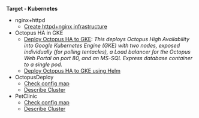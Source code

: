 **Target - Kubernetes**

- nginx+httpd
   - <a href="https://samples.octopus.app/app#/Spaces-105/projects/Projects-964/operations/runbooks/Runbooks-988/process/RunbookProcess-Runbooks-988" target="_blank">Create httpd+nginx infrastructure</a>
- Octopus HA in GKE
   - <a href="https://samples.octopus.app/app#/Spaces-105/projects/Projects-1822/operations/runbooks/Runbooks-1862/process/RunbookProcess-Runbooks-1862" target="_blank">Deploy Octopus HA to GKE</a>: <i>This deploys Octopus High Availability into Google Kubernetes Engine (GKE) with two nodes, exposed individually (for polling tentacles), a Load balancer for the Octopus Web Portal on port 80, and an MS-SQL Express database container to a single pod.</i>
   - <a href="https://samples.octopus.app/app#/Spaces-105/projects/Projects-1822/operations/runbooks/Runbooks-1961/process/RunbookProcess-Runbooks-1961" target="_blank">Deploy Octopus HA to GKE using Helm</a>
- OctopusDeploy
   - <a href="https://samples.octopus.app/app#/Spaces-105/projects/Projects-1241/operations/runbooks/Runbooks-1241/process/RunbookProcess-Runbooks-1241" target="_blank">Check config map</a>
   - <a href="https://samples.octopus.app/app#/Spaces-105/projects/Projects-1241/operations/runbooks/Runbooks-1244/process/RunbookProcess-Runbooks-1244" target="_blank">Describe Cluster</a>
- PetClinic
   - <a href="https://samples.octopus.app/app#/Spaces-105/projects/Projects-861/operations/runbooks/Runbooks-1084/process/RunbookProcess-Runbooks-1084" target="_blank">Check config map</a>
   - <a href="https://samples.octopus.app/app#/Spaces-105/projects/Projects-861/operations/runbooks/Runbooks-904/process/RunbookProcess-Runbooks-904" target="_blank">Describe Cluster</a>
